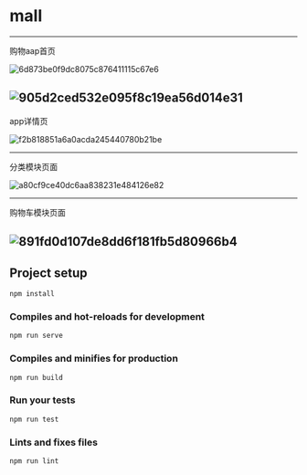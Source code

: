 # mall
-------------------------------------------------------------
购物aap首页

![6d873be0f9dc8075c876411115c67e6](https://user-images.githubusercontent.com/82697762/145664902-1c62d2ff-b4c6-4536-9970-d1778cb966f2.png)

![905d2ced532e095f8c19ea56d014e31](https://user-images.githubusercontent.com/82697762/145664930-da5cb70f-aa1c-4adb-94bd-18f9459da94b.png)
-------------------------------------------------------------
app详情页

![f2b818851a6a0acda245440780b21be](https://user-images.githubusercontent.com/82697762/145664936-8da63285-3b50-422a-81e0-fdd462d32c91.png)

-------------------------------------------------------------
分类模块页面

![a80cf9ce40dc6aa838231e484126e82](https://user-images.githubusercontent.com/82697762/145664940-bafae776-139c-460f-93e7-e360de66ce9f.png)

-------------------------------------------------------------
购物车模块页面

![891fd0d107de8dd6f181fb5d80966b4](https://user-images.githubusercontent.com/82697762/145664948-adfe6248-16cd-4b21-adb8-b8e55dd397f4.png)
-------------------------------------------------------------

## Project setup
```
npm install
```

### Compiles and hot-reloads for development
```
npm run serve
```

### Compiles and minifies for production
```
npm run build
```

### Run your tests
```
npm run test
```

### Lints and fixes files
```
npm run lint
```
